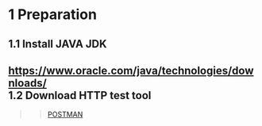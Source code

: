 1	Preparation  
==
1.1	Install JAVA JDK  
--
https://www.oracle.com/java/technologies/downloads/  
1.2	Download HTTP test tool
--
>>[POSTMAN](https://www.postman.com/downloads/)
